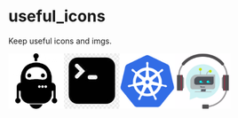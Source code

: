 # useful_icons
Keep useful icons and imgs.

<img src="https://raw.githubusercontent.com/beatrizmr/useful_icons/master/drobot.jpg" alt="alt text" width="100" height="100"><img src="https://raw.githubusercontent.com/beatrizmr/useful_icons/master/cmdbot2.jpg" alt="alt text" width="100" height="100"><img src="https://raw.githubusercontent.com/beatrizmr/useful_icons/master/kbot.png" alt="alt text" width="100" height="100"><img src="https://raw.githubusercontent.com/beatrizmr/useful_icons/master/smbot.png" alt="alt text" width="100" height="100">
